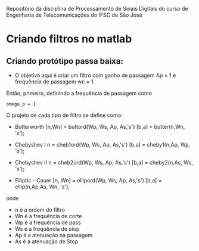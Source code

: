 Repositório da disciplina de Processamento de Sinais Digitais do curso de Engenharia de Telecomunicações do IFSC de São José

# Criando filtros no matlab

## Criando protótipo passa baixa:

- O objetivo aqui é criar um filtro com ganho de passagem Ap = 1 e frequência de passagem wc = 1.

Então, primeiro, definindo a frequência de passagem como

    omega_p = 1

O projeto de cada tipo de filtro se define como:

- Butterworth
[n,Wn] = buttord(Wp, Ws, Ap, As,'s')
[b,a] = butter(n,Wn, 's');
 
- Chebyshev I
n = cheb1ord(Wp, Ws, Ap, As,'s')
[b,a] = cheby1(n,Ap, Wp, 's');
 
- Chebyshev II
n = cheb2ord(Wp, Ws, Ap, As,'s')
[b,a] = cheby2(n,As, Ws, 's');
 
- Elliptic - Cauer
[n, Wn] = ellipord(Wp, Ws, Ap, As,'s')
[b,a] = ellip(n,Ap,As, Wn, 's');

onde 

- n é a ordem do filtro
- Wn é a frequência de corte
- Wp é a frequência de pass
- Ws é a frequência de stop
- Ap é a atenuação na passagem
- As é a atenuação de Stop

